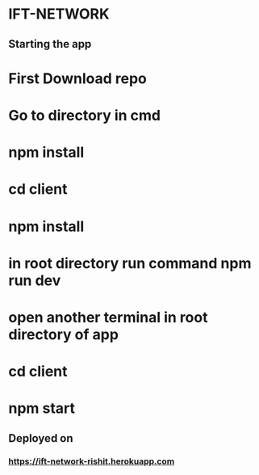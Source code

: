 # IFT-NETWORK
## Starting the app 
# First Download repo
# Go to directory in cmd 
# npm install
# cd client 
# npm install
# in root directory run command npm run dev
# open another terminal in root directory of app 
# cd client 
# npm start

## Deployed on
### https://ift-network-rishit.herokuapp.com
